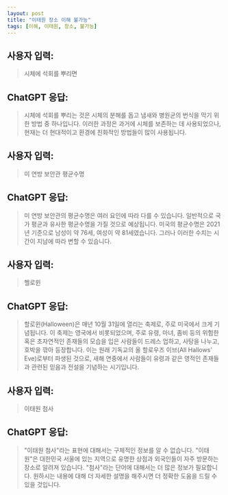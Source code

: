 ```yaml
---
layout: post
title: "이태원 장소 이해 불가능"
tags: [이해, 이태원, 장소, 불가능]
---
```


## 사용자 입력:
> 시체에 석회를 뿌리면

## ChatGPT 응답:
> 시체에 석회를 뿌리는 것은 시체의 분해를 돕고 냄새와 병원균의 번식을 막기 위한 방법 중 하나입니다. 이러한 과정은 과거에 시체를 보존하는 데 사용되었으나, 현재는 더 현대적이고 환경에 친화적인 방법들이 많이 사용됩니다.

## 사용자 입력:
> 미 연방 보안관 평균수명

## ChatGPT 응답:
> 미 연방 보안관의 평균수명은 여러 요인에 따라 다를 수 있습니다. 일반적으로 국가 평균과 유사한 평균수명을 가질 것으로 예상됩니다. 미국의 평균수명은 2021년 기준으로 남성이 약 76세, 여성이 약 81세였습니다. 그러나 이러한 수치는 시간이 지남에 따라 변할 수 있습니다.

## 사용자 입력:
> 헬로윈

## ChatGPT 응답:
> 할로윈(Halloween)은 매년 10월 31일에 열리는 축제로, 주로 미국에서 크게 기념됩니다. 이 축제는 영국에서 비롯되었으며, 주로 유령, 마녀, 좀비 등의 위험한 혹은 초자연적인 존재들의 모습을 입은 사람들이 드레스 업하고, 사탕을 나누고, 호박을 깎아 등장합니다. 이는 원래 기독교의 올 할로우즈 이브(All Hallows' Eve)로부터 파생된 것으로, 새해 연중에서 사람들이 유령과 같은 영적인 존재들과 관련된 믿음과 전설을 기념하는 시기입니다.

## 사용자 입력:
> 이태원 첨사

## ChatGPT 응답:
> "이태원 첨사"라는 표현에 대해서는 구체적인 정보를 알 수 없습니다. "이태원"은 대한민국 서울에 있는 지역으로 유명한 상점과 외국인들이 자주 방문하는 장소로 알려져 있습니다. "첨사"라는 단어에 대해서는 더 많은 정보가 필요합니다. 원하시는 내용에 대해 더 자세한 설명을 해주시면 더 정확한 도움을 드릴 수 있을 것입니다.

